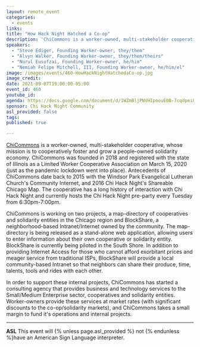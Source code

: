 ```yaml
---
layout: remote_event
categories:
  - events
links: 
title: "How Hack Night Hatched a Co-op"
description: 'ChiCommons is a worker-owned, multi-stakeholder cooperative, whose mission is to cooperatively foster and grow a people-owned solidarity economy. ChiCommons is working on two projects, a map-directory of cooperatives and solidarity entities in the Chicago region and BlockShare, a neighborhood-based Intranet/Internet owned by the community.  The map-directory is being released as a stand-alone web application, allowing users to enter information about their own cooperative or solidarity entity.  BlockShare is currently being piloted in the South Shore.'
speakers:
  - "Steve Ediger, Founding Worker-owner, they/them"
  - "Alvyn Walker, Founding Worker-owner, they/them/theirs"
  - "Nurul Eusufzai, Founding Worker-owner, he/him"
  - "Nemiah Felipe Mitchell, III, Founding Worker-owner, he/him/el"
image: /images/events/460-HowHackNightHatchedaCo-op.jpg
image_credit:
date: 2021-09-07T19:00:00-05:00
event_id: 460
youtube_id: 
agenda: https://docs.google.com/document/d/1WZmBljPNVHIpoouE0B-7cqdpei0avI9nRNFjimXhifs/edit?usp=sharing
sponsor: Chi Hack Night Community
asl_provided: false
tags: 
published: true

---
```


[ChiCommons](https://www.chicommons.coop/) is a worker-owned, multi-stakeholder cooperative, whose mission is to cooperatively foster and grow a people-owned solidarity economy.  ChiCommons was founded in 2018 and registered with the state of Illinois as a Limited Worker Cooperative Association on March 15, 2020 (just as the pandemic lockdown went into place).  Antecedents of ChiCommons date back to 2015 with the Windsor Park Evangelical Lutheran Church's Community Internet, and 2016 Chi Hack Night's Shareable Chicago Map.   The cooperative has a long history of interaction with Chi Hack Night and currently hosts the Chi Hack Night pre-party every Tuesday from 6:30pm-7:00pm.

ChiCommons is working on two projects, a map-directory of cooperatives and solidarity entities in the Chicago region and BlockShare, a neighborhood-based Intranet/Internet owned by the community.  The map-directory is being released as a stand-alone web application, allowing users to enter information about their own cooperative or solidarity entity.  BlockShare is currently being piloted in the South Shore.  In addition to providing Internet Access for those who cannot afford exorbitant prices and meager service from traditional ISPs, BlockShare will provide a local community-based Intranet so that neighbors can share their produce, time, talents, tools and rides with each other.

In order to support these internal projects, ChiCommons has started a consulting agency that provides business and technology services to the Small/Medium Enterprise sector, cooperatives and solidarity entities.  Worker-owners provide these services at market rates (with significant discounts to the co-op/solidarity markets), and ChiCommons takes a small margin to fund it's operations and internal projects.


---

**ASL** This event will {% unless page.asl_provided %} not {% endunless %}have an American Sign Language interpreter.
